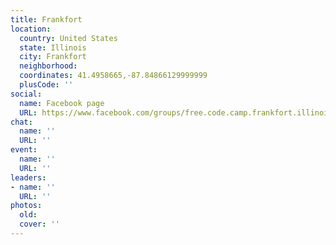 ```yaml
---
title: Frankfort
location:
  country: United States
  state: Illinois
  city: Frankfort
  neighborhood: 
  coordinates: 41.4958665,-87.84866129999999
  plusCode: ''
social:
  name: Facebook page
  URL: https://www.facebook.com/groups/free.code.camp.frankfort.illinois/
chat:
  name: ''
  URL: ''
event:
  name: ''
  URL: ''
leaders:
- name: ''
  URL: ''
photos:
  old: 
  cover: ''
---
```


